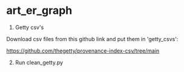 # art_er_graph

1. Getty csv's


Download csv files from this github link and put them in 'getty_csvs':

https://github.com/thegetty/provenance-index-csv/tree/main


2. Run clean_getty.py
